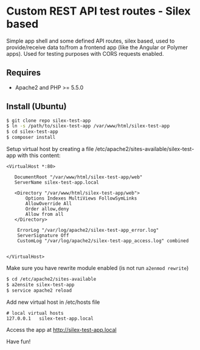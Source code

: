 # Custom REST API test routes - Silex based

Simple app shell and some defined API routes, silex based, used to provide/receive data to/from a frontend app
(like the Angular or Polymer apps). Used for testing purposes with CORS requests enabled.

## Requires

* Apache2 and PHP >= 5.5.0


## Install (Ubuntu)

```bash
$ git clone repo silex-test-app
$ ln -s /path/to/silex-test-app /var/www/html/silex-test-app
$ cd silex-test-app
$ composer install
```

Setup virtual host by creating a file /etc/apache2/sites-available/silex-test-app
with this content:

```
<VirtualHost *:80>

   DocumentRoot "/var/www/html/silex-test-app/web"
   ServerName silex-test-app.local

   <Directory "/var/www/html/silex-test-app/web">
       Options Indexes MultiViews FollowSymLinks
       AllowOverride All
       Order allow,deny
       Allow from all
   </Directory>

    ErrorLog "/var/log/apache2/silex-test-app_error.log"
    ServerSignature Off
    CustomLog "/var/log/apache2/silex-test-app_access.log" combined


</VirtualHost>

```

Make sure you have rewrite module enabled (is not run `a2enmod rewrite`)

```bash
$ cd /etc/apache2/sites-available
$ a2ensite silex-test-app
$ service apache2 reload
```

Add new virtual host in /etc/hosts file

```
# local virtual hosts
127.0.0.1   silex-test-app.local
```

Access the app at http://silex-test-app.local



Have fun!
